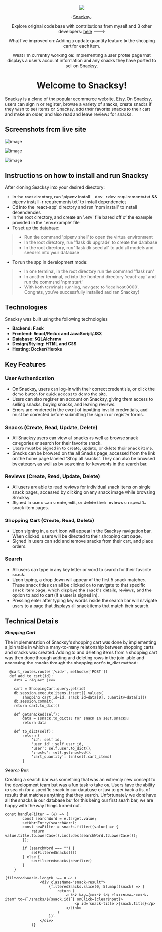 <div align='center'>
  <img src="https://i.postimg.cc/LsXWGHRg/Screen-Shot-2022-07-31-at-8-30-46-PM.png"></img>
  <p align='center'>
    ·
    <a href="https://snackksy.herokuapp.com/">
      Snacksy
    </a>
    ·
  </p>
  <p align='center'>
    Explore original code base with contributions from myself and 3 other developers:
    <a href="https://github.com/joshsalcido/Snacksy">here</a>
    --->
  </p>
  <p align='center'>
    What I've improved on: Adding a update quantity feature to the shopping cart for each item.
  </p>
   <p align='center'>
    What I'm currently working on: Implementing a user profile page that displays a user's account information and any snacks they have posted to sell     on Snacksy.
  </p>
  <h1>Welcome to Snacksy!</h1>
  
</div>

Snacksy is a clone of the popular ecommerce website, [Etsy](https://www.etsy.com/). On Snacksy, users can sign in or register, browse a variety of snacks, create snacks if they wish to sell items on Snacksy, add their favorite snacks to their cart and make an order, and also read and leave reviews for snacks.


## Screenshots from live site
![image](https://user-images.githubusercontent.com/95194326/182079091-ed570dae-7390-4118-9fef-8be0ce32090f.png)

![image](https://user-images.githubusercontent.com/95194326/182079179-b0f3c448-2a59-4cc9-89ba-5910a5f478f4.png)

![image](https://user-images.githubusercontent.com/95194326/182079252-03edfed9-d284-4b15-876f-3e2276914fd2.png)


## Instructions on how to install and run Snacksy
After cloning Snacksy into your desired directory:
* In the root directory, run 'pipenv install --dev -r dev-requirements.txt && pipenv install -r requirements.txt' to install dependencies
* Cd into the 'react-app' directory and run 'npm install' to install dependencies
* In the root directory, and create an '.env' file based off of the example provided in the '.env.example' file
* To set up the database:
> * Run the command 'pipenv shell' to open the virtual environment
> * In the root directory, run 'flask db upgrade' to create the database
> * In the root directory, run 'flask db seed all' to add all models and seeders into your database
* To run the app in development mode: 
> * In one terminal, in the root directory run the command 'flask run'
> * In another terminal, cd into the frontend directory 'react-app' and run the command 'npm start'
> * With both terminals running, navigate to 'localhost:3000'. Congrats, you've successfully installed and ran Snacksy!




## Technologies
Snacksy was built using the following technologies:
* **Backend: Flask**
* **Frontend: React/Redux and JavaScript/JSX**
* **Database: SQLAlchemy**
* **Design/Styling: HTML and CSS**
* **Hosting: Docker/Heroku**

## Key Features

### User Authentication

* On Snacksy, users can log-in with their correct credentials, or click the demo button for quick access to demo the site.
* Users can also register an account on Snacksy, giving them access to selling snacks, buying snacks, and leaving reviews.
* Errors are rendered in the event of inputting invalid credentials, and must be corrected before submitting the sign in or register forms.

### Snacks (Create, Read, Update, Delete)

* All Snacksy users can view all snacks as well as browse snack categories or search for their favorite snack.
* Users must be signed in to create, update, or delete their snack items.
* Snacks can be browsed on the all Snacks page, accessed from the link on the home page labeled 'Shop all snacks'. They can also be browsed by category as well as by searching for keywords in the search bar. 

### Reviews (Create, Read, Update, Delete)

* All users are able to read reviews for individual snack items on single snack pages, accessed by clicking on any snack image while browsing Snacksy.
* Signed in users can create, edit, or delete their reviews on specific snack item pages.

### Shopping Cart (Create, Read, Delete)

* Upon signing in, a cart icon will appear in the Snacksy navigation bar. When clicked, users will be directed to their shopping cart page.
* Signed in users can add and remove snacks from their cart, and place orders. 

### Search

* All users can type in any key letter or word to search for their favorite snack.
* Upon typing, a drop down will appear of the first 5 snack matches. These snack titles can all be clicked on to navigate to that specific snack item page, which displays the snack's details, reviews, and the option to add to cart (if a user is signed in). 
* Pressing enter after typing key words inside the search bar will navigate users to a page that displays all snack items that match their search. 

## Technical Details
***Shopping Cart***:

The implementation of Snacksy's shopping cart was done by implementing a join table in which a many-to-many relationship between shopping carts and snacks was created. Adding to and deleting items from a shopping cart was then done through adding and deleting rows in the join table and accessing the snacks through the shopping cart's to_dict method:
```
  @cart_routes.route('/<id>', methods=['POST'])
  def add_to_cart(id):
    data = request.json

    cart = ShoppingCart.query.get(id)
    db.session.execute(items.insert().values(
        shopping_cart_id=id, snack_id=data[0], quantity=data[1]))
    db.session.commit()
    return cart.to_dict()
```
```
    def getsnacked(self):
        data = [snack.to_dict() for snack in self.snacks]
        return data

    def to_dict(self):
        return {
            'id': self.id,
            'user_id': self.user_id,
            'user': self.user.to_dict(),
            'snacks': self.getsnacked(),
            'cart_quantity': len(self.cart_items)
        }
```
***Search Bar***:

Creating a search bar was something that was an extremly new concept to the development team but was a fun task to take on. Users have the ability to search for a specific snack in our database or just to get back a list of results that matches anything that they search. Unfortunately we dont have all the snacks in our database but for this being our first searh bar, we are happy with the way things turned out. 

```
const handleFilter = (e) => {
        const searchWord = e.target.value;
        setWordEntry(searchWord);
        const newFilter = snacks.filter((value) => {
            return value.title.toLowerCase().includes(searchWord.toLowerCase());
        });

        if (searchWord === "") {
            setFilteredSnacks([])
        } else {
            setFilteredSnacks(newFilter)
        }
    }
```
```
{filteredSnacks.length !== 0 && (
                <div className="snack-result">
                    {filteredSnacks.slice(0, 5).map((snack) => {
                        return (
                            <Link key={snack.id} className="snack-item" to={`/snacks/${snack.id}`} onClick={clearInput}>
                                <p id='snack-title'>{snack.title}</p>
                            </Link>
                        )
                    })}
                </div>
            )}
```
